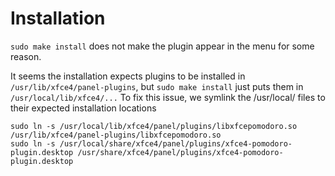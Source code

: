 # Installation

`sudo make install` does not make the plugin appear in the menu for some reason.

It seems the installation expects plugins to be installed in `/usr/lib/xfce4/panel-plugins`, but `sudo make install` just puts them in `/usr/local/lib/xfce4/...`
To fix this issue, we symlink the /usr/local/ files to their expected installation locations 

```
sudo ln -s /usr/local/lib/xfce4/panel/plugins/libxfcepomodoro.so /usr/lib/xfce4/panel-plugins/libxfcepomodoro.so
sudo ln -s /usr/local/share/xfce4/panel/plugins/xfce4-pomodoro-plugin.desktop /usr/share/xfce4/panel/plugins/xfce4-pomodoro-plugin.desktop
```

